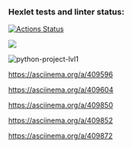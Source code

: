 ### Hexlet tests and linter status:
[![Actions Status](https://github.com/wwwser11/python-project-lvl1/workflows/hexlet-check/badge.svg)](https://github.com/wwwser11/python-project-lvl1/actions)

<a href="https://codeclimate.com/github/codeclimate/codeclimate/maintainability"><img src="https://api.codeclimate.com/v1/badges/a99a88d28ad37a79dbf6/maintainability" /></a>

![python-project-lvl1](https://github.com/wwwser11/python-project-lvl1/actions/workflows/flake8_lint.yml/badge.svg)


https://asciinema.org/a/409596

https://asciinema.org/a/409604

https://asciinema.org/a/409850

https://asciinema.org/a/409852

https://asciinema.org/a/409872
